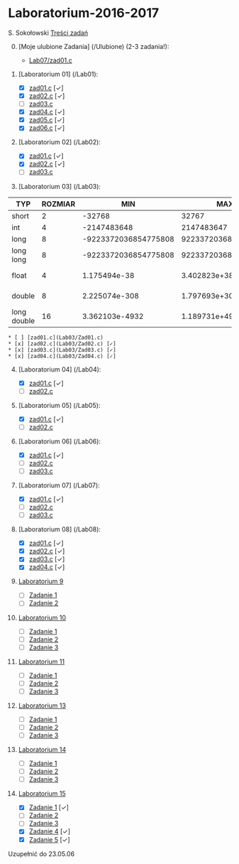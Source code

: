 # Laboratorium-2016-2017

S. Sokołowski
[Treści zadań](https://inf.ug.edu.pl/~stefan/Dydaktyka/JezProg/Slajdy/index.html#lab)

0. [Moje ulubione Zadania] (/Ulubione) (2-3 zadania!):
	* [Lab07/zad01.c](Lab07/Zad01.c)





1. [Laboratorium 01]  (/Lab01):
 	* [x] [zad01.c](Lab01/Zad01.c) [✓]
	* [x] [zad02.c](Lab01/Zad02.c) [✓]
	* [ ] [zad03.c](Lab01/Zad03.c)
	* [x] [zad04.c](Lab01/Zad04.c) [✓] 
	* [x] [zad05.c](Lab01/Zad05.c) [✓]
	* [x] [zad06.c](Lab01/Zad06.c) [✓]

2. [Laboratorium 02]  (/Lab02):	
	* [x] [zad01.c](Lab02/Zad01.c) [✓]
	* [x] [zad02.c](Lab02/Zad02.c) [✓]
	* [ ] [zad03.c](lab02/Zad03.c)
 
3. [Laboratorium 03]  (/Lab03):	

  |TYP        |  ROZMIAR|                  MIN|                  MAX|         ZIARNO|  PRECYZJA|
  |-----------|---------|---------------------|---------------------|---------------|----------|
  |short      |        2|               -32768|                32767|               |          |
  |int        |        4|          -2147483648|           2147483647|               |          |
  |long       |        8| -9223372036854775808|  9223372036854775807|               |          |
  |long long  |        8| -9223372036854775808|  9223372036854775807|               |          |
  |float      |        4|         1.175494e-38|         3.402823e+38|   1.192093e-07|       6  |
  |double     |        8|        2.225074e-308|        1.797693e+308|   2.220446e-16|      15  |
  |long double|       16|       3.362103e-4932|       1.189731e+4932|   1.084202e-19|      18  |

 	* [ ] [zad01.c](Lab03/Zad01.c)
	* [x] [zad02.c](Lab03/Zad02.c) [✓]
	* [x] [zad03.c](Lab03/Zad03.c) [✓]
	* [x] [zad04.c](Lab03/Zad04.c) [✓] 
	 
4. [Laboratorium 04]  (/Lab04):

	* [x] [zad01.c](Lab04/Zad01.c) [✓]
	* [ ] [zad02.c](Lab04/Zad02.c)

5. [Laboratorium 05]  (/Lab05):
	* [x] [zad01.c](Lab05/zad01.c) [✓]
	* [ ] [zad02.c](Lab05/zad02.c)

6. [Laboratorium 06]  (/Lab06):
	* [x] [zad01.c](Lab06/Zad01.c) [✓]
	* [ ] [zad02.c](Lab06/Zad02.c)
	* [ ] [zad03.c](Lab06/Zad03.c)	
	 
7. [Laboratorium 07]  (/Lab07):
	* [x] [zad01.c](Lab07/Zad01.c) [✓]
	* [ ] [zad02.c](Lab07/Zad02.c)
	* [ ] [zad03.c](Lab07/Zad03.c)
	
8. [Laboratorium 08]  (/Lab08):
 	* [x] [zad01.c](Lab08/Zad01.c) [✓] 
	* [x] [zad02.c](Lab08/Zad02.c) [✓]
	* [x] [zad03.c](Lab08/Zad03.c) [✓]
	* [x] [zad04.c](Lab08/Zad04.c) [✓] 
	
9. [Laboratorium 9](lab09)
 	* [ ] [Zadanie 1](lab09/zad01.c)
 	* [ ] [Zadanie 2](lab09/zad02.c)
 
10. [Laboratorium 10](lab10)
 	* [ ] [Zadanie 1](lab10/zad01.c)
 	* [ ] [Zadanie 2](lab10/zad02.c)
	* [ ] [Zadanie 3](lab10/zad03.c)

11. [Laboratorium 11](lab11)
 	* [ ] [Zadanie 1](lab11/zad01.c)
 	* [ ] [Zadanie 2](lab11/zad02.c)
 	* [ ] [Zadanie 3](lab11/zad03.c)

13. [Laboratorium 13](lab13)
 	* [ ] [Zadanie 1](lab13/zad01.c)
 	* [ ] [Zadanie 2](lab13/zad02.c)
 	* [ ] [Zadanie 3](lab13/zad03.c)

14. [Laboratorium 14](lab14)
	 * [ ] [Zadanie 1](lab14/zad01.c)
	 * [ ] [Zadanie 2](lab14/zad02.c)
	 * [ ] [Zadanie 3](lab14/zad03.c)

15. [Laboratorium 15](lab15)
 	* [x] [Zadanie 1](lab15/zad01.c) [✓] 
 	* [ ] [Zadanie 2](lab15/zad02.c) 
 	* [ ] [Zadanie 3](lab15/zad03.c)
 	* [x] [Zadanie 4](lab15/zad04.c) [✓] 
 	* [x] [Zadanie 5](lab15/zad05.c) [✓] 
 	
Uzupełnić do 23.05.06
